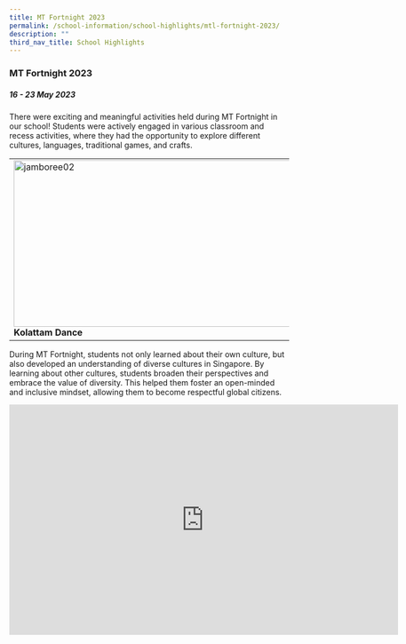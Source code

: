 ```yaml
---
title: MT Fortnight 2023
permalink: /school-information/school-highlights/mtl-fortnight-2023/
description: ""
third_nav_title: School Highlights
---
```

### MT Fortnight 2023

##### 16 - 23 May 2023

There were exciting and meaningful activities held during MT Fortnight in our school! Students were actively engaged in various classroom and recess activities, where they had the opportunity to explore different cultures, languages, traditional games, and crafts.

<table>
<tbody><tr>
		<td><img alt="jamboree02" src="/images/MT%20Fortnight%202023/tamildance.jpg" style="width:500px;height:300px;"><b>Kolattam Dance </b></td>
		<td><img alt="jamboree02" src="/images/MT%20Fortnight%202023/img_2752.JPG" style="width:500px;height:300px;"><b>Kite Making </b></td>
</tr></tbody></table>

During MT Fortnight, students not only learned about their own culture, but also developed an understanding of diverse cultures in Singapore. By learning about other cultures, students broaden their perspectives and embrace the value of diversity. This helped them foster an open-minded and inclusive mindset, allowing them to become respectful global citizens.

<center><iframe allowfullscreen="" allow="accelerometer; autoplay; clipboard-write; encrypted-media; gyroscope; picture-in-picture; web-share" frameborder="0" title="YouTube video player" src="https://www.youtube.com/embed/YYLD7c_Jxd8" height="415" width="700"></iframe>
</center>